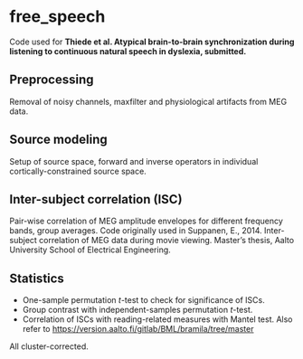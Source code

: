 # free_speech

Code used for **Thiede et al. Atypical brain-to-brain synchronization during listening to continuous natural speech in dyslexia, submitted.**

## Preprocessing

Removal of noisy channels, maxfilter and physiological artifacts from MEG data.

## Source modeling

Setup of source space, forward and inverse operators in individual cortically-constrained source space.

## Inter-subject correlation (ISC)

Pair-wise correlation of MEG amplitude envelopes for different frequency bands, group averages. Code originally used in Suppanen, E., 2014. Inter-subject correlation of MEG data during movie viewing. Master’s thesis, Aalto University School of Electrical Engineering.

## Statistics

- One-sample permutation *t*-test to check for significance of ISCs.
- Group contrast with independent-samples permutation *t*-test.
- Correlation of ISCs with reading-related measures with Mantel test. Also refer to https://version.aalto.fi/gitlab/BML/bramila/tree/master

All cluster-corrected.
